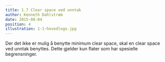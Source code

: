 ```yaml
---
title: 1.7 Clear space ved unntak
author: Kenneth Dahlstrøm
date: 2015-08-04
position: 4
illustration: 1-1-hovedlogo.jpg
---
```


Der det ikke er mulig å benytte minimum clear space, skal en clear space ved unntak benyttes. Dette gjelder kun flater som har spesielle begrensninger.
